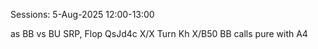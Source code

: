 Sessions:
5-Aug-2025 12:00-13:00

as BB vs BU SRP,
Flop QsJd4c X/X Turn Kh X/B50 BB calls pure with A4